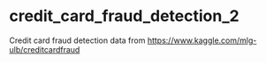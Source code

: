 # credit_card_fraud_detection_2
Credit card fraud detection data from https://www.kaggle.com/mlg-ulb/creditcardfraud
